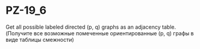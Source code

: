# PZ-19_6
Get all possible labeled directed (p, q) graphs as an adjacency table.(Получите все возможные помеченные ориентированные (p, q) графы в виде таблицы смежности)
